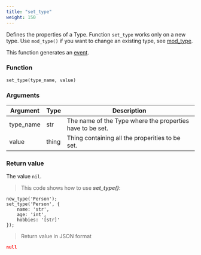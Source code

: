 ```yaml
---
title: "set_type"
weight: 150
---
```


Defines the properties of a Type. Function `set_type` works only on a new type. Use `mod_type()` if you want to change an existing type, see [mod_type](../mod_type).

This function generates an [event](../../events).

### Function

`set_type(type_name, value)`

### Arguments

Argument | Type | Description
-------- | ---- | -----------
type_name | str | The name of the Type where the properties have to be set.
value | thing | Thing containing all the properities to be set.

### Return value

The value `nil`.

> This code shows how to use ***set_type()***:

```thingsdb,json_response
new_type('Person');
set_type('Person', {
    name: 'str',
    age: 'int',
    hobbies: '[str]'
});
```

> Return value in JSON format

```json
null
```
